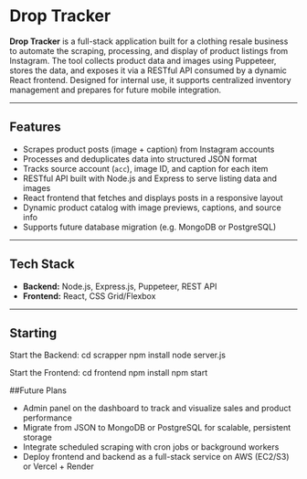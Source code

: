 # Drop Tracker

**Drop Tracker** is a full-stack application built for a clothing resale business to automate the scraping, 
processing, and display of product listings from Instagram. The tool collects product data and images using 
Puppeteer, stores the data, and exposes it via a RESTful API consumed by a dynamic React frontend.
Designed for internal use, it supports centralized inventory management and prepares for future mobile integration.

---

## Features

-  Scrapes product posts (image + caption) from Instagram accounts
-  Processes and deduplicates data into structured JSON format
-  Tracks source account (`acc`), image ID, and caption for each item
-  RESTful API built with Node.js and Express to serve listing data and images
- React frontend that fetches and displays posts in a responsive layout
-  Dynamic product catalog with image previews, captions, and source info
- Supports future database migration (e.g. MongoDB or PostgreSQL)

---

## Tech Stack

- **Backend:** Node.js, Express.js, Puppeteer, REST API
- **Frontend:** React, CSS Grid/Flexbox

---

## Starting

Start the Backend:
cd scrapper
npm install
node server.js

Start the Frontend:
cd frontend
npm install
npm start

##Future Plans

- Admin panel on the dashboard to track and visualize sales and product performance
- Migrate from JSON to MongoDB or PostgreSQL for scalable, persistent storage
- Integrate scheduled scraping with cron jobs or background workers
- Deploy frontend and backend as a full-stack service on AWS (EC2/S3) or Vercel + Render


